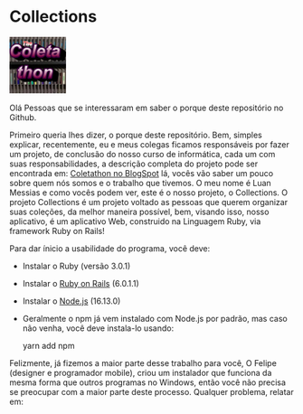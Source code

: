 # Collections
<img width="100" src="./app/assets/images/logo.jpeg">

Olá Pessoas que se interessaram em saber
o porque deste repositório no Github.

Primeiro queria lhes dizer, o porque deste
repositório. Bem, simples explicar, recentemente,
eu e meus colegas ficamos responsáveis por fazer
um projeto, de conclusão do nosso curso de informática,
cada um com suas responsabilidades, a descrição
completa do projeto pode ser encontrada em:
<a href="https://coletathon.blogspot.com">Coletathon no BlogSpot</a>
lá, vocês vão saber um pouco sobre quem nós somos
e o trabalho que tivemos. O meu nome é Luan Messias
e como vocês podem ver, este é o nosso projeto, o Collections.
O projeto Collections é um projeto voltado as pessoas
que querem organizar suas coleções, da melhor maneira possível,
bem, visando isso, nosso aplicativo, é um aplicativo Web,
construido na Linguagem Ruby, via framework Ruby on Rails!

Para dar ínicio a usabilidade do programa, você deve:

* Instalar o Ruby (versão 3.0.1)
* Instalar o <a href="https://rubyinstaller.org">Ruby on Rails</a> (6.0.1.1)
* Instalar o <a href="https://nodejs.org">Node.js</a> (16.13.0)
* Geralmente o npm já vem instalado com Node.js por padrão,
mas caso não venha, você deve instala-lo usando:

	yarn add npm

Felizmente, já fizemos a maior parte desse trabalho para você,
O Felipe (designer e programador mobile), criou um instalador
que funciona da mesma forma que outros programas no Windows,
então você não precisa se preocupar com a maior parte deste processo.
Qualquer problema, relatar em:
